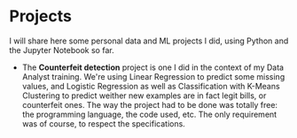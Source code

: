 # Projects

I will share here some personal data and ML projects I did, using Python and the Jupyter Notebook so far.

* The **Counterfeit detection** project is one I did in the context of my Data Analyst training. We're using Linear Regression to predict some missing values, and
  Logistic Regression as well as Classification with K-Means Clustering to predict weither new examples are in fact legit bills, or counterfeit ones.
  The way the project had to be done was totally free: the programming language, the code used, etc. The only requirement was of course, to respect the
  specifications.
